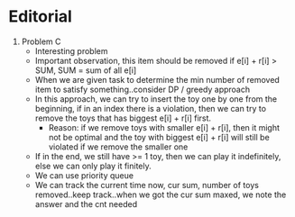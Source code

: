 # Editorial
1. Problem C
	- Interesting problem
	- Important observation, this item should be removed if e[i] + r[i] > SUM, SUM = sum of all e[i]
	- When we are given task to determine the min number of removed item to satisfy something..consider DP / greedy approach
	- In this approach, we can try to insert the toy one by one from the beginning, if in an index there is a violation, then we can try to remove the toys that has biggest e[i] + r[i] first.
		- Reason: if we remove toys with smaller e[i] + r[i], then it might not be optimal and the toy with biggest e[i] + r[i] will still be violated if we remove the smaller one
	- If in the end, we still have >= 1 toy, then we can play it indefinitely, else we can only play it finitely.
	- We can use priority queue
	- We can track the current time now, cur sum, number of toys removed..keep track..when we got the cur sum maxed, we note the answer and the cnt needed